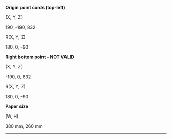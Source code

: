 **Origin point cords (top-left)**

(X, Y, Z)

190, -190, 832

R(X, Y, Z)

180, 0, -90

**Right bottom point - NOT VALID**

(X, Y, Z)

-190, 0, 832

R(X, Y, Z)

180, 0, -90

**Paper size**

(W, H)

380 mm, 260 mm

---

